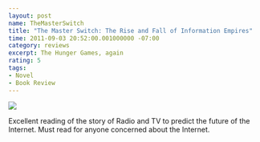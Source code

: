 ```yaml
---
layout: post
name: TheMasterSwitch
title: "The Master Switch: The Rise and Fall of Information Empires"
time: 2011-09-03 20:52:00.001000000 -07:00
category: reviews
excerpt: The Hunger Games, again
rating: 5
tags:
- Novel
- Book Review
---
```

<img class="imageOnRight" src="{{ site.reviewsImagesFolder }}{{ page.name }}/TheMasterSwitchCover.jpg">

<div class="stars" title="{{ page.rating }} Stars" data-percent="{{ page.rating }}"></div>

Excellent reading of the story of Radio and TV to predict the future of the Internet. Must read for anyone concerned about the Internet.  